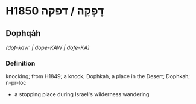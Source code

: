 # H1850 דׇּפְקָה / דפקה

## Dophqâh

_(dof-kaw' | dope-KAW | dofe-KA)_

### Definition

knocking; from H1849; a knock; Dophkah, a place in the Desert; Dophkah; n-pr-loc

- a stopping place during Israel's wilderness wandering
